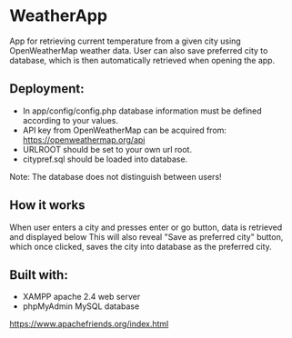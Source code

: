 # WeatherApp

App for retrieving current temperature from a given city using OpenWeatherMap weather data.
User can also save preferred city to database, which is then automatically retrieved when opening the app.

## Deployment:
- In app/config/config.php database information must be defined according to your values.
- API key from OpenWeatherMap can be acquired from: https://openweathermap.org/api
- URLROOT should be set to your own url root.
- citypref.sql should be loaded into database.

Note: The database does not distinguish between users!

## How it works
When user enters a city and presses enter or go button, data is retrieved and displayed below
This will also reveal "Save as preferred city" button, which once clicked, saves the city into database as the preferred city.

## Built with:
- XAMPP apache 2.4 web server 
- phpMyAdmin MySQL database

https://www.apachefriends.org/index.html
